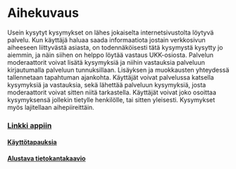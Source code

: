 # Aihekuvaus
Usein kysytyt kysymykset on lähes jokaiselta internetsivustolta löytyvä palvelu. Kun käyttäjä haluaa saada informaatiota jostain verkkosivun aiheeseen liittyvästä asiasta, on todennäköisesti tätä kysymystä kysytty jo aiemmin, ja näin siihen on helppo löytää vastaus UKK-osiosta. Palvelun moderaattorit voivat lisätä kysymyksiä ja niihin vastauksia palveluun kirjautumalla palveluun tunnuksillaan. Lisäyksen ja muokkausten yhteydessä tallennetaan tapahtuman ajankohta. Käyttäjät voivat palvelussa katsella kysymyksiä ja vastauksia, sekä lähettää palveluun kysymyksiä, josta moderaattorit voivat sitten niitä tarkastella. Käyttäjät voivat joko osoittaa kysymyksensä jollekin tietylle henkilölle, tai sitten yleisesti. Kysymykset myös lajitellaan aihepiireittäin.

### [Linkki appiin](https://ukk-ep.herokuapp.com/ "Usein kysytyt kysymykset")

#### [Käyttötapauksia](documentation/kayttotapaukset.txt)

#### [Alustava tietokantakaavio](documentation/f091756c.png)
